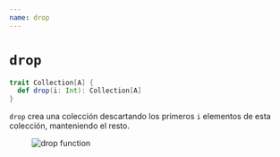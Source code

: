 ```yaml
---
name: drop
---
```


# `drop`

~~~ scala
trait Collection[A] {
  def drop(i: Int): Collection[A]
}
~~~

`drop` crea una colección descartando los primeros `i` elementos de esta colección, manteniendo el resto.

<figure class="diagram">
  <img src="../images/drop.svg" alt="drop function">
  <!-- <figcaption class="diagram-desc"></figcaption> -->
</figure>
